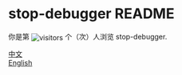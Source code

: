 # stop-debugger README

<p>你是第 <img align="center"  alt="visitors" src="https://visitor-badge.glitch.me/badge?page_id=kajweb/stop-debugger" /> 个（次）人浏览 stop-debugger.</p>

[中文](https://github.com/kajweb/stop-debugger)  
[English](README_EN.md)  